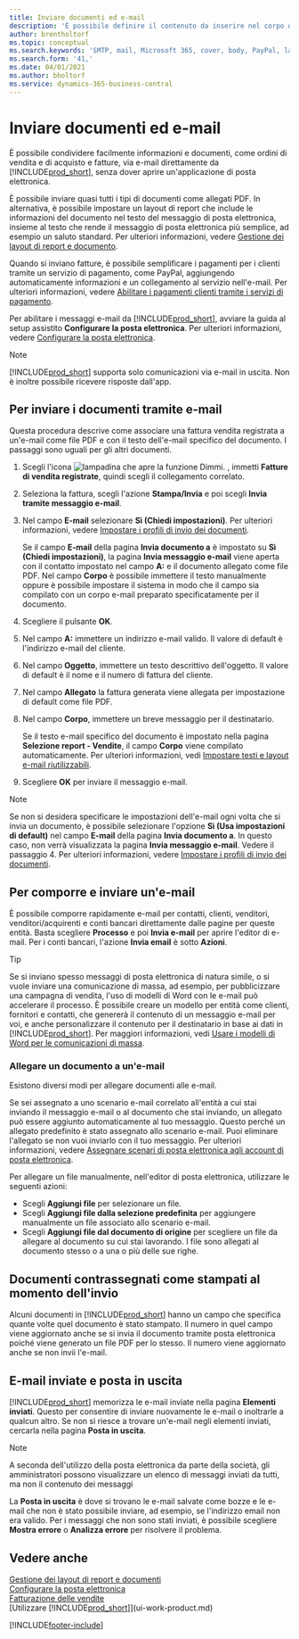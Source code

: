 ```yaml
---
title: Inviare documenti ed e-mail
description: 'È possibile definire il contenuto da inserire nel corpo di un messaggio e-mail, ad esempio, un collegamento a PayPal. È anche possibile collegare documenti ai messaggi e-mail.'
author: brentholtorf
ms.topic: conceptual
ms.search.keywords: 'SMTP, mail, Microsoft 365, cover, body, PayPal, layout'
ms.search.form: '41,'
ms.date: 04/01/2021
ms.author: bholtorf
ms.service: dynamics-365-business-central
---
```

# <a name="send-documents-and-emails"></a>Inviare documenti ed e-mail

È possibile condividere facilmente informazioni e documenti, come ordini di vendita e di acquisto e fatture, via e-mail direttamente da [!INCLUDE[prod_short](includes/prod_short.md)], senza dover aprire un'applicazione di posta elettronica.  

È possibile inviare quasi tutti i tipi di documenti come allegati PDF. In alternativa, è possibile impostare un layout di report che include le informazioni del documento nel testo del messaggio di posta elettronica, insieme al testo che rende il messaggio di posta elettronica più semplice, ad esempio un saluto standard. Per ulteriori informazioni, vedere [Gestione dei layout di report e documento](ui-manage-report-layouts.md).

Quando si inviano fatture, è possibile semplificare i pagamenti per i clienti tramite un servizio di pagamento, come PayPal, aggiungendo automaticamente informazioni e un collegamento al servizio nell'e-mail. Per ulteriori informazioni, vedere [Abilitare i pagamenti clienti tramite i servizi di pagamento](sales-how-enable-payment-service-extensions.md).

Per abilitare i messaggi e-mail da [!INCLUDE[prod_short](includes/prod_short.md)], avviare la guida al setup assistito **Configurare la posta elettronica**. Per ulteriori informazioni, vedere [Configurare la posta elettronica](admin-how-setup-email.md).

> [!NOTE]
> [!INCLUDE[prod_short](includes/prod_short.md)] supporta solo comunicazioni via e-mail in uscita. Non è inoltre possibile ricevere risposte dall'app.

## <a name="to-send-documents-by-email"></a>Per inviare i documenti tramite e-mail

Questa procedura descrive come associare una fattura vendita registrata a un'e-mail come file PDF e con il testo dell'e-mail specifico del documento. I passaggi sono uguali per gli altri documenti.

1. Scegli l'icona ![lampadina che apre la funzione Dimmi.](media/ui-search/search_small.png "Dimmi cosa vuoi fare") , immetti **Fatture di vendita registrate**, quindi scegli il collegamento correlato.
2. Seleziona la fattura, scegli l'azione **Stampa/Invia** e poi scegli **Invia tramite messaggio e-mail**.
3. Nel campo **E-mail** selezionare **Sì (Chiedi impostazioni)**. Per ulteriori informazioni, vedere [Impostare i profili di invio dei documenti](sales-how-setup-document-send-profiles.md).

    Se il campo **E-mail** della pagina **Invia documento a** è impostato su **Sì (Chiedi impostazioni)**, la pagina **Invia messaggio e-mail** viene aperta con il contatto impostato nel campo **A:** e il documento allegato come file PDF. Nel campo **Corpo** è possibile immettere il testo manualmente oppure è possibile impostare il sistema in modo che il campo sia compilato con un corpo e-mail preparato specificatamente per il documento.

4. Scegliere il pulsante **OK**.
5. Nel campo **A:** immettere un indirizzo e-mail valido. Il valore di default è l'indirizzo e-mail del cliente.
6. Nel campo **Oggetto**, immettere un testo descrittivo dell'oggetto. Il valore di default è il nome e il numero di fattura del cliente.
7. Nel campo **Allegato** la fattura generata viene allegata per impostazione di default come file PDF.
8. Nel campo **Corpo**, immettere un breve messaggio per il destinatario.

    Se il testo e-mail specifico del documento è impostato nella pagina **Selezione report - Vendite**, il campo **Corpo** viene compilato automaticamente. Per ulteriori informazioni, vedi [Impostare testi e layout e-mail riutilizzabili](admin-how-setup-email.md#set-up-reusable-email-texts-and-layouts).
9. Scegliere **OK** per inviare il messaggio e-mail.

> [!NOTE]  
> Se non si desidera specificare le impostazioni dell'e-mail ogni volta che si invia un documento, è possibile selezionare l'opzione **Sì (Usa impostazioni di default)** nel campo **E-mail** della pagina **Invia documento a**. In questo caso, non verrà visualizzata la pagina **Invia messaggio e-mail**. Vedere il passaggio 4. Per ulteriori informazioni, vedere [Impostare i profili di invio dei documenti](sales-how-setup-document-send-profiles.md).  

## <a name="to-compose-and-send-an-email"></a>Per comporre e inviare un'e-mail

È possibile comporre rapidamente e-mail per contatti, clienti, venditori, venditori/acquirenti e conti bancari direttamente dalle pagine per queste entità. Basta scegliere **Processo** e poi **Invia e-mail** per aprire l'editor di e-mail. Per i conti bancari, l'azione **Invia email** è sotto **Azioni**.

> [!TIP]
> Se si inviano spesso messaggi di posta elettronica di natura simile, o si vuole inviare una comunicazione di massa, ad esempio, per pubblicizzare una campagna di vendita, l'uso di modelli di Word con le e-mail può accelerare il processo. È possibile creare un modello per entità come clienti, fornitori e contatti, che genererà il contenuto di un messaggio e-mail per voi, e anche personalizzare il contenuto per il destinatario in base ai dati in [!INCLUDE[prod_short](includes/prod_short.md)]. Per maggiori informazioni, vedi [Usare i modelli di Word per le comunicazioni di massa](ui-mail-merge.md).  

### <a name="attach-a-document-to-an-email"></a>Allegare un documento a un'e-mail

Esistono diversi modi per allegare documenti alle e-mail.

Se sei assegnato a uno scenario e-mail correlato all'entità a cui stai inviando il messaggio e-mail o al documento che stai inviando, un allegato può essere aggiunto automaticamente al tuo messaggio. Questo perché un allegato predefinito è stato assegnato allo scenario e-mail. Puoi eliminare l'allegato se non vuoi inviarlo con il tuo messaggio. Per ulteriori informazioni, vedere [Assegnare scenari di posta elettronica agli account di posta elettronica](admin-how-setup-email.md#assign-email-scenarios-to-email-accounts). 

Per allegare un file manualmente, nell'editor di posta elettronica, utilizzare le seguenti azioni:

* Scegli **Aggiungi file** per selezionare un file.
* Scegli **Aggiungi file dalla selezione predefinita** per aggiungere manualmente un file associato allo scenario e-mail.
* Scegli **Aggiungi file dal documento di origine** per scegliere un file da allegare al documento su cui stai lavorando. I file sono allegati al documento stesso o a una o più delle sue righe.

## <a name="documents-marked-as-printed-when-they-are-sent"></a>Documenti contrassegnati come stampati al momento dell'invio

Alcuni documenti in [!INCLUDE[prod_short](includes/prod_short.md)] hanno un campo che specifica quante volte quel documento è stato stampato. Il numero in quel campo <!--"that field?" need a name...--> viene aggiornato anche se si invia il documento tramite posta elettronica poiché viene generato un file PDF per lo stesso. Il numero viene aggiornato anche se non invii l'e-mail. <!--guessing this is because emails are technically reports, so the counter bumps up whenever someone creates an email. Need to verify.-->

## <a name="sent-emails-and-your-email-outbox"></a>E-mail inviate e posta in uscita

[!INCLUDE[prod_short](includes/prod_short.md)] memorizza le e-mail inviate nella pagina **Elementi inviati**. Questo per consentire di inviare nuovamente le e-mail o inoltrarle a qualcun altro. Se non si riesce a trovare un'e-mail negli elementi inviati, cercarla nella pagina **Posta in uscita**. 

> [!NOTE]
> A seconda dell'utilizzo della posta elettronica da parte della società, gli amministratori possono visualizzare un elenco di messaggi inviati da tutti, ma non il contenuto dei messaggi

La **Posta in uscita** è dove si trovano le e-mail salvate come bozze e le e-mail che non è stato possibile inviare, ad esempio, se l'indirizzo email non era valido. Per i messaggi che non sono stati inviati, è possibile scegliere **Mostra errore** o **Analizza errore** per risolvere il problema.  

## <a name="see-also"></a>Vedere anche

[Gestione dei layout di report e documenti](ui-manage-report-layouts.md)  
[Configurare la posta elettronica](admin-how-setup-email.md)  
[Fatturazione delle vendite](sales-how-invoice-sales.md)  
[Utilizzare [!INCLUDE[prod_short](includes/prod_short.md)]](ui-work-product.md)


[!INCLUDE[footer-include](includes/footer-banner.md)]
